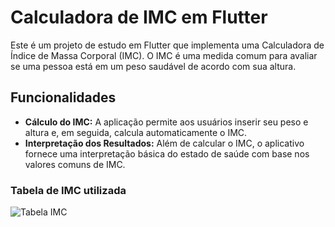 # Calculadora de IMC em Flutter

Este é um projeto de estudo em Flutter que implementa uma Calculadora de Índice de Massa Corporal (IMC). O IMC é uma medida comum para avaliar se uma pessoa está em um peso saudável de acordo com sua altura.

## Funcionalidades

* **Cálculo do IMC:** A aplicação permite aos usuários inserir seu peso e altura e, em seguida, calcula automaticamente o IMC.
* **Interpretação dos Resultados:** Além de calcular o IMC, o aplicativo fornece uma interpretação básica do estado de saúde com base nos valores comuns de IMC.

### Tabela de IMC utilizada

![Tabela IMC](https://guiatech.net/wp-content/uploads/2015/03/imc-classificacao.jpg)
